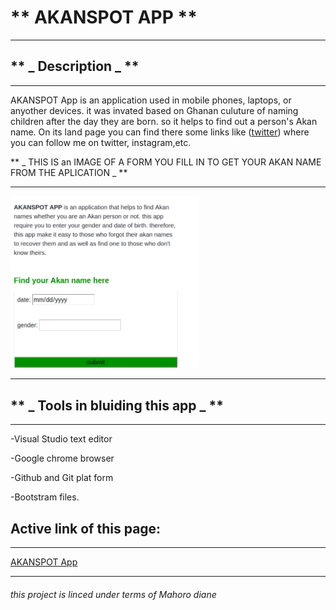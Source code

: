  # ** AKANSPOT APP **
 ----------------------------------------------------------------------------------------------

##  **  _  Description  _  **
-----------------------------------------------------------------------------------------------
AKANSPOT App is an application used in mobile phones, laptops, or anyother devices. it was invated based on Ghanan culuture of naming children after the day they are born. so it helps to find out a person's Akan name.
On its land page you can find there some links like ([twitter](https://twitter.com/)) where you can follow me on twitter, instagram,etc.

** _ THIS IS an IMAGE OF A FORM YOU FILL IN TO GET YOUR AKAN NAME FROM THE APLICATION _ **

-----------------------------------------------------------------------------------------------
<img src="Screenshot from 2019-07-19 11-37-54.png" width="60%" height="30%">

-----------------------------------------------------------------------------------------------
##  ** _  Tools in bluiding this app  _ **

-----------------------------------------------------------------------------------------------
-Visual Studio text editor

-Google chrome browser

-Github and Git plat form

-Bootstram files.

##  Active link of this page:
-----------------------------------------------------------------------------------------------
 [AKANSPOT App](https://diane-mahoro.github.io/week2-project/)

 ----------------------------------------------------------------------------------------------
 ######        this project is linced under terms of Mahoro diane